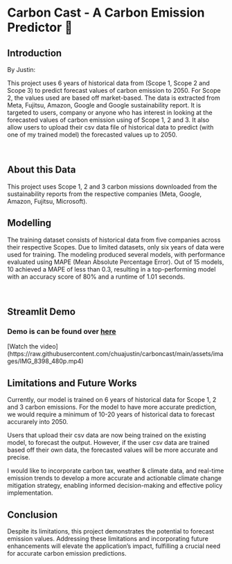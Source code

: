 # Carbon Cast - A Carbon Emission Predictor 💨 

## Introduction 
By Justin:

This project uses 6 years of historical data from (Scope 1, Scope 2 and Scope 3) to predict forecast values of carbon emission to 2050. For Scope 2, the values used are based off market-based. The data is extracted from Meta, Fujitsu, Amazon, Google and Google sustainability report. It is targeted to users, company or anyone who has interest in looking at the forecasted values of carbon emission using of Scope 1, 2 and 3. It also allow users to upload their csv data file of historical data to predict (with one of my trained model) the forecasted values up to 2050.

</br>

## About this Data

This project uses Scope 1, 2 and 3 carbon missions downloaded from the sustainability reports from the respective companies (Meta, Google, Amazon, Fujitsu, Microsoft). 

## Modelling

The training dataset consists of historical data from five companies across their respective Scopes. Due to limited datasets, only six years of data were used for training. The modeling produced several models, with performance evaluated using MAPE (Mean Absolute Percentage Error). Out of 15 models, 10 achieved a MAPE of less than 0.3, resulting in a top-performing model with an accuracy score of 80% and a runtime of 1.01 seconds.

</br>

## Streamlit Demo

<h3>Demo is can be found over <a href = "https://carbon-cast.streamlit.app/">here</a></h3>
[Watch the video](https://raw.githubusercontent.com/chuajustin/carboncast/main/assets/images/IMG_8398_480p.mp4)


## Limitations and Future Works

Currently, our model is trained on 6 years of historical data for Scope 1, 2 and 3 carbon emissions. For the model to have more accurate prediction, we would require a minimum of 10-20 years of historical data to forecast accurarely into 2050.

Users that upload their csv data are now being trained on the existing model, to forecast the output. However, if the user csv data are trained based off their own data, the forecasted values will be more accurate and precise.

I would like to incorporate carbon tax, weather & climate data, and real-time emission trends to develop a more accurate and actionable climate change mitigation strategy, enabling informed decision-making and effective policy implementation.

## Conclusion

Despite its limitations, this project demonstrates the potential to forecast emission values. Addressing these limitations and incorporating future enhancements will elevate the application’s impact, fulfilling a crucial need for accurate carbon emission predictions.
